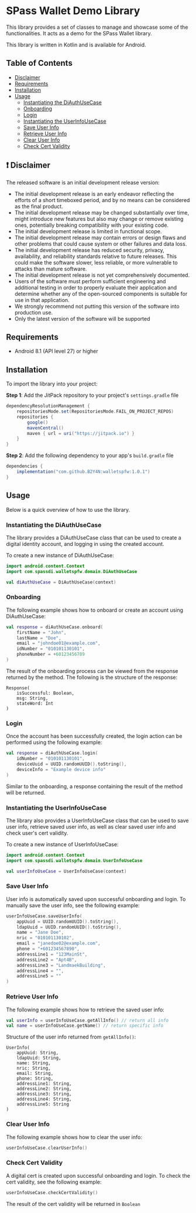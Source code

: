 # SPass Wallet Demo Library
This library provides a set of classes to manage and showcase some of the functionalities.
It acts as a demo for the SPass Wallet library.

This library is written in Kotlin and is available for Android.

## Table of Contents
- [Disclaimer](#heavy_exclamation_mark-disclaimer)
- [Requirements](#requirements)
- [Installation](#installation)
- [Usage](#usage)
  - [Instantiating the DiAuthUseCase](#instantiating-the-diauthusecase)
  - [Onboarding](#onboarding)
  - [Login](#login)
  - [Instantiating the UserInfoUseCase](#instantiating-the-userinfousecase)
  - [Save User Info](#save-user-info)
  - [Retrieve User Info](#retrieve-user-info)
  - [Clear User Info](#clear-user-info)
  - [Check Cert Validity](#check-cert-validity)

## :heavy_exclamation_mark: Disclaimer
The released software is an initial development release version:

- The initial development release is an early endeavor reflecting the efforts of a short timeboxed
  period, and by no
  means can be considered as the final product.
- The initial development release may be changed substantially over time, might introduce new
  features but also may
  change or remove existing ones, potentially breaking compatibility with your existing code.
- The initial development release is limited in functional scope.
- The initial development release may contain errors or design flaws and other problems that could
  cause system or other
  failures and data loss.
- The initial development release has reduced security, privacy, availability, and reliability
  standards relative to
  future releases. This could make the software slower, less reliable, or more vulnerable to attacks
  than mature
  software.
- The initial development release is not yet comprehensively documented.
- Users of the software must perform sufficient engineering and additional testing in order to
  properly evaluate their
  application and determine whether any of the open-sourced components is suitable for use in that
  application.
- We strongly recommend not putting this version of the software into production use.
- Only the latest version of the software will be supported

## Requirements
- Android 8.1 (API level 27) or higher

## Installation
To import the library into your project:

**Step 1**: Add the JitPack repository to your project's `settings.gradle` file

```groovy
dependencyResolutionManagement {
    repositoriesMode.set(RepositoriesMode.FAIL_ON_PROJECT_REPOS)
    repositories {
        google()
        mavenCentral()
        maven { url = uri("https://jitpack.io") }
    }
}
```

**Step 2**: Add the following dependency to your app's `build.gradle` file

```groovy
dependencies {
    implementation("com.github.B2Y4N:walletspfw:1.0.1")
}
```

## Usage
Below is a quick overview of how to use the library.

### Instantiating the DiAuthUseCase
The library provides a DiAuthUseCase class that can be used to create a digital identity account, and logging in using the created account.

To create a new instance of DiAuthUseCase:

```kotlin
import android.content.Context
import com.spassdi.walletspfw.domain.DiAuthUseCase

val diAuthUseCase = DiAuthUseCase(context)
```

### Onboarding
The following example shows how to onboard or create an account using DiAuthUseCase:

```kotlin
val response = diAuthUseCase.onboard(
    firstName = "John",
    lastName = "Doe",
    email = "johndoe01@example.com",
    idNumber = "010101130101",
    phoneNumber = +60123456789
)
```

The result of the onboarding process can be viewed from the response returned by the method. The following is the structure of the response:

```
Response(
    isSuccessful: Boolean, 
    msg: String, 
    stateWord: Int
)
```

### Login
Once the account has been successfully created, the login action can be performed using the following example:

```kotlin
val response = diAuthUseCase.login(
    idNumber = "010101130101",
    deviceUuid = UUID.randomUUID().toString(),
    deviceInfo = "Example device info"
)
```

Similar to the onboarding, a response containing the result of the method will be returned.

### Instantiating the UserInfoUseCase
The library also provides a UserInfoUseCase class that can be used to save user info, retrieve saved user info, as well as clear saved user info and check user's cert validity.

To create a new instance of UserInfoUseCase:

```kotlin
import android.content.Context
import com.spassdi.walletspfw.domain.UserInfoUseCase

val userInfoUseCase = UserInfoUseCase(context)
```

### Save User Info
User info is automatically saved upon successful onboarding and login. To manually save the user info, see the following example:

```kotlin
userInfoUseCase.saveUserInfo(
    appUuid = UUID.randomUUID().toString(),
    ldapUuid = UUID.randomUUID().toString(),
    name = "Jane Doe",
    nric = "010101130102",
    email = "janedoe02@example.com",
    phone = "+601234567890",
    addressLine1 = "123MainSt",
    addressLine2 = "Apt4B",
    addressLine3 = "LandmaekBuilding",
    addressLine4 = "",
    addressLine5 = ""
)
```

### Retrieve User Info
The following example shows how to retrieve the saved user info:

```kotlin
val userInfo = userInfoUseCase.getAllInfo() // return all info
val name = userInfoUseCase.getName() // return specific info
```

Structure of the user info returned from `getAllInfo()`:

```
UserInfo(
    appUuid: String, 
    ldapUuid: String, 
    name: String,
    nric: String,
    email: String,
    phone: String,
    addressLine1: String,
    addressLine2: String,
    addressLine3: String,
    addressLine4: String,
    addressLine5: String
)
```

### Clear User Info
The following example shows how to clear the user info:

```kotlin
userInfoUseCase.clearUserInfo()
```

### Check Cert Validity
A digital cert is created upon successful onboarding and login. To check the cert validity, see the following example:

```kotlin
userInfoUseCase.checkCertValidity()
```

The result of the cert validity will be returned in `Boolean`